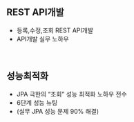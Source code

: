 ## REST API개발

- 등록,수정,조회 REST API개발
- API개발 실무 노하우

<br>

## 성능최적화

- JPA 극한의 “조회” 성능 최적화 노하우 전수
- 6단계 성능 뉴팅
- (실무 JPA 성능 문제 90% 해결)
